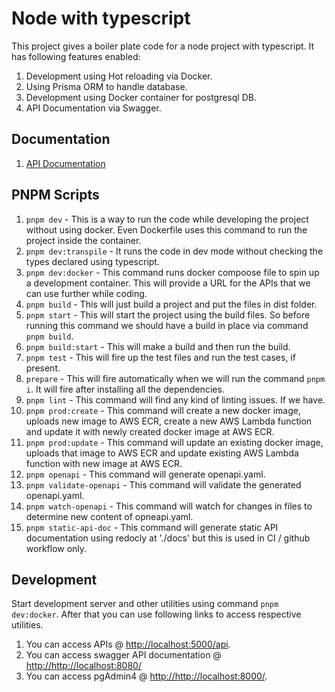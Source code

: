 # Node with typescript

This project gives a boiler plate code for a node project with typescript. It has following features enabled:

1. Development using Hot reloading via Docker.
2. Using Prisma ORM to handle database.
3. Development using Docker container for postgresql DB.
4. API Documentation via Swagger.

## Documentation

1. [API Documentation](https://ankurnecessary.github.io/ecommerce-backend/)

## PNPM Scripts

1. `pnpm dev` - This is a way to run the code while developing the project without using docker. Even Dockerfile uses this command to run the project inside the container.
2. `pnpm dev:transpile` - It runs the code in dev mode without checking the types declared using typescript.
3. `pnpm dev:docker`  - This command runs docker compoose file to spin up a development container. This will provide a URL for the APIs that we can use further while coding.
4. `pnpm build` - This will just build a project and put the files in dist folder.
5. `pnpm start` - This will start the project using the build files. So before running this command we should have a build in place via command `pnpm build`.
6. `pnpm build:start` - This will make a build and then run the build.
7. `pnpm test` - This will fire up the test files and run the test cases, if present.
8. `prepare` - This will fire automatically when we will run the command `pnpm i`. It will fire after installing all the dependencies.
9. `pnpm lint` - This command will find any kind of linting issues. If we have.
10. `pnpm prod:create` - This command will create a new docker image, uploads new image to AWS ECR, create a new AWS Lambda function and update it with newly created docker image at AWS ECR.
11. `pnpm prod:update` - This command will update an existing docker image, uploads that image to AWS ECR and update existing AWS Lambda function with new image at AWS ECR.
12. `pnpm openapi` - This command will generate openapi.yaml.
13. `pnpm validate-openapi` - This command will validate the generated openapi.yaml.
14. `pnpm watch-openapi` - This command will watch for changes in files to determine new content of opneapi.yaml.
15. `pnpm static-api-doc` - This command will generate static API documentation using redocly at './docs' but this is used in CI / github workflow only.

## Development

Start development server and other utilities using command `pnpm dev:docker`. After that you can use following links to access respective utilities.

1. You can access APIs @ <http://localhost:5000/api>.
2. You can access swagger API documentation @ <http://http://localhost:8080/>
3. You can access pgAdmin4 @ <http://http://localhost:8000/>.

